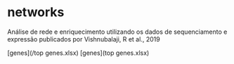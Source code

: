 # networks

Análise de rede e enriquecimento utilizando os dados de sequenciamento e expressão publicados por Vishnubalaji, R et al., 2019

[genes](/top genes.xlsx)
[genes](top genes.xlsx)
